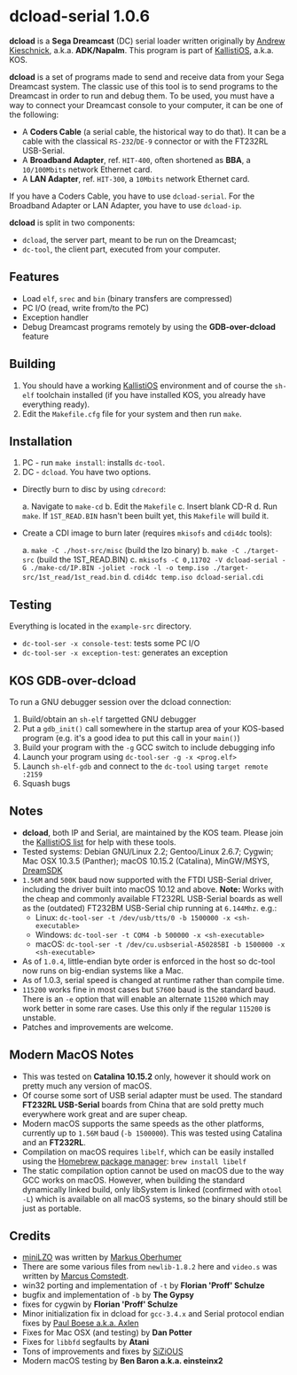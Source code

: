 # dcload-serial 1.0.6

**dcload** is a **Sega Dreamcast** (DC) serial loader written originally by 
[Andrew Kieschnick](http://napalm-x.thegypsy.com/andrewk/dc/), a.k.a.
**ADK/Napalm**. This program is part of 
[KallistiOS](http://gamedev.allusion.net/softprj/kos/), a.k.a. KOS.

**dcload** is a set of programs made to send and receive data from your Sega
Dreamcast system. The classic use of this tool is to send programs to the
Dreamcast in order to run and debug them. To be used, you must have a way to
connect your Dreamcast console to your computer, it can be one of the following:

* A **Coders Cable** (a serial cable, the historical way to do that). It can be
  a cable with the classical `RS-232`/`DE-9` connector or with the FT232RL USB-Serial.
* A **Broadband Adapter**, ref. `HIT-400`, often shortened as **BBA**, a 
  `10/100Mbits` network Ethernet card.
* A **LAN Adapter**, ref. `HIT-300`, a `10Mbits` network Ethernet card.

If you have a Coders Cable, you have to use `dcload-serial`. For the Broadband
Adapter or LAN Adapter, you have to use `dcload-ip`.

**dcload** is split in two components:

* `dcload`, the server part, meant to be run on the Dreamcast;
* `dc-tool`, the client part, executed from your computer.

## Features

* Load `elf`, `srec` and `bin` (binary transfers are compressed)
* PC I/O (read, write from/to the PC)
* Exception handler
* Debug Dreamcast programs remotely by using the **GDB-over-dcload** feature

## Building

1. You should have a working 
   [KallistiOS](http://gamedev.allusion.net/softprj/kos/) environment and of
   course the `sh-elf` toolchain installed (if you have installed KOS, you 
   already have everything ready).
2. Edit the `Makefile.cfg` file for your system and then run `make`.

## Installation

1. PC - run `make install`: installs `dc-tool`.
2. DC - `dcload`. You have two options.
   
* Directly burn to disc by using `cdrecord`:

  a. Navigate to `make-cd`
  b. Edit the `Makefile`
  c. Insert blank CD-R
  d. Run `make`. If `1ST_READ.BIN` hasn't been built yet, this `Makefile` will 
     build it.
 
* Create a CDI image to burn later (requires `mkisofs` and `cdi4dc` tools):

  a. `make -C ./host-src/misc` (build the lzo binary)
  b. `make -C ./target-src` (build the 1ST_READ.BIN)
  c. `mkisofs -C 0,11702 -V dcload-serial -G ./make-cd/IP.BIN -joliet -rock -l -o temp.iso ./target-src/1st_read/1st_read.bin`
  d. `cdi4dc temp.iso dcload-serial.cdi`

## Testing

Everything is located in the `example-src` directory.

* `dc-tool-ser -x console-test`: tests some PC I/O
* `dc-tool-ser -x exception-test`: generates an exception

## KOS GDB-over-dcload

To run a GNU debugger session over the dcload connection:

1. Build/obtain an `sh-elf` targetted GNU debugger
2. Put a `gdb_init()` call somewhere in the startup area of your
   KOS-based program (e.g. it's a good idea to put this call in your `main()`)
3. Build your program with the `-g` GCC switch to include debugging info
4. Launch your program using `dc-tool-ser -g -x <prog.elf>`
5. Launch `sh-elf-gdb` and connect to the `dc-tool` using `target remote :2159`
6. Squash bugs

## Notes

* **dcload**, both IP and Serial, are maintained by the KOS
  team. Please join the [KallistiOS list](http://sf.net/projects/cadcdev/) 
  for help with these tools.
* Tested systems: Debian GNU/Linux 2.2; Gentoo/Linux 2.6.7; Cygwin;
  Mac OSX 10.3.5 (Panther); macOS 10.15.2 (Catalina), MinGW/MSYS, 
  [DreamSDK](https://www.dreamsdk.org)
* `1.56M` and `500K` baud now supported with the FTDI USB-Serial driver, 
  including the driver built into macOS 10.12 and above.
  **Note:** Works with the cheap and commonly available FT232RL USB-Serial
  boards as well as the (outdated) FT232BM USB-Serial chip running at `6.144Mhz`.
  e.g.:
    - Linux:   `dc-tool-ser -t /dev/usb/tts/0 -b 1500000 -x <sh-executable>`
    - Windows: `dc-tool-ser -t COM4 -b 500000 -x <sh-executable>`
    - macOS:   `dc-tool-ser -t /dev/cu.usbserial-A50285BI -b 1500000 -x <sh-executable>`
* As of `1.0.4`, little-endian byte order is enforced in the host so dc-tool
  now runs on big-endian systems like a Mac.
* As of 1.0.3, serial speed is changed at runtime rather than compile time. 
* `115200` works fine in most cases but `57600` baud is the standard baud.
  There is an `-e` option that will enable an alternate `115200` which may work
  better in some rare cases. Use this only if the regular `115200` is unstable.
* Patches and improvements are welcome.

## Modern MacOS Notes

* This was tested on **Catalina 10.15.2** only, however it should work on pretty
  much any version of macOS. 
* Of course some sort of USB serial adapter must be used. The standard 
  **FT232RL USB-Serial** boards from China that are sold pretty much everywhere
  work great and are super cheap.
* Modern macOS supports the same speeds as the other platforms, currently 
  up to `1.56M` baud (`-b 1500000`). This was tested using Catalina and an 
  **FT232RL**.
* Compilation on macOS requires `libelf`, which can be easily installed using
  the [Homebrew package manager](https://brew.sh): `brew install libelf`
* The static compilation option cannot be used on macOS due to the way GCC
  works on macOS. However, when building the standard dynamically linked build,
  only libSystem is linked (confirmed with `otool -L`) which is available on
  all macOS systems, so the binary should still be just as portable.

## Credits

* [miniLZO](http://www.oberhumer.com/opensource/lzo/) was written by 
  [Markus Oberhumer](http://www.oberhumer.com/)
* There are some various files from `newlib-1.8.2` here and `video.s` was
  written by [Marcus Comstedt](https://mc.pp.se/dc/).
* win32 porting and implementation of `-t` by **Florian 'Proff' Schulze**
* bugfix and implementation of `-b` by **The Gypsy**
* fixes for cygwin by **Florian 'Proff' Schulze**
* Minor initialization fix in dcload for `gcc-3.4.x` and Serial protocol endian
  fixes by [Paul Boese a.k.a. Axlen](http://archives.dcemulation.org/www.axlen.com/www.geocities.com/pboese_sbcglobal.net/index.html)
* Fixes for Mac OSX (and testing) by **Dan Potter**
* Fixes for `libbfd` segfaults by **Atani**
* Tons of improvements and fixes by [SiZiOUS](https://sizious.com)
* Modern macOS testing by **Ben Baron a.k.a. einsteinx2**
